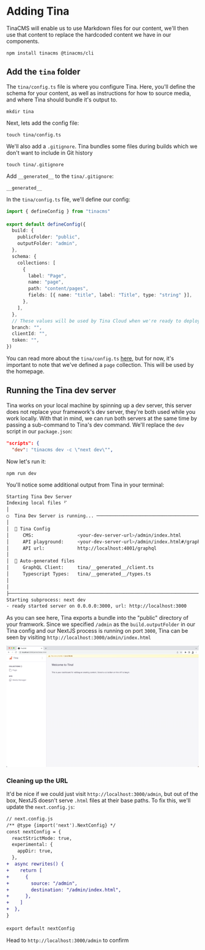 # Adding Tina

TinaCMS will enable us to use Markdown files for our content, we'll then use that content to replace the hardcoded content we have in our components.

```
npm install tinacms @tinacms/cli
```

## Add the `tina` folder

The `tina/config.ts` file is where you configure Tina. Here, you'll define the schema for your content, as well as instructions
for how to source media, and where Tina should bundle it's output to.

```
mkdir tina
```

Next, lets add the config file:

```
touch tina/config.ts
```

We'll also add a `.gitignore`. Tina bundles some files during builds which we don't want to include in Git history

```
touch tina/.gitignore
```

Add `__generated__` to the `tina/.gitignore`:

```
__generated__
```

In the `tina/config.ts` file, we'll define our config:

```ts
import { defineConfig } from "tinacms"

export default defineConfig({
  build: {
    publicFolder: "public",
    outputFolder: "admin",
  },
  schema: {
    collections: [
      {
        label: "Page",
        name: "page",
        path: "content/pages",
        fields: [{ name: "title", label: "Title", type: "string" }],
      },
    ],
  },
  // These values will be used by Tina Cloud when we're ready to deploy to our host
  branch: "",
  clientId: "",
  token: "",
})
```

You can read more about the `tina/config.ts` [here](https://tina.io/docs/reference/config/), but for now, it's important to note
that we've defined a `page` collection. This will be used by the homepage.

## Running the Tina dev server

Tina works on your local machine by spinning up a dev server, this server does not replace your framework's dev server, they're both used while you work locally. With that in mind, we can run both servers at the same time by
passing a sub-command to Tina's dev command. We'll replace the `dev` script in our `package.json`:

```json
"scripts": {
  "dev": "tinacms dev -c \"next dev\"",
```

Now let's run it:

```
npm run dev
```

You'll notice some additional output from Tina in your terminal:

```sh
Starting Tina Dev Server
Indexing local files ⠋
│
○  Tina Dev Server is running... ──────────────────────────────────────────╮
│                                                                          │
│  🦙 Tina Config                                                          │
│     CMS:                <your-dev-server-url>/admin/index.html           │
│     API playground:     <your-dev-server-url>/admin/index.html#/graphql  │
│     API url:            http://localhost:4001/graphql                    │
│                                                                          │
│  🤖 Auto-generated files                                                 │
│     GraphQL Client:     tina/__generated__/client.ts                     │
│     Typescript Types:   tina/__generated__/types.ts                      │
│                                                                          │
│                                                                          │
├──────────────────────────────────────────────────────────────────────────╯
Starting subprocess: next dev
- ready started server on 0.0.0.0:3000, url: http://localhost:3000
```

As you can see here, Tina exports a bundle into the "public" directory of your framwork. Since we specified `/admin` as the `build.outputFolder` in our Tina config and our NextJS process is running on port `3000`, Tina can be seen by visiting `http://localhost:3000/admin/index.html`

![Running the initial site](./images/step-2.png)

### Cleaning up the URL

It'd be nice if we could just visit `http://localhost:3000/admin`, but out of the box, NextJS doesn't serve `.html` files at their base paths. To fix this, we'll update the `next.config.js`:

```diff
// next.config.js
/** @type {import('next').NextConfig} */
const nextConfig = {
  reactStrictMode: true,
  experimental: {
    appDir: true,
  },
+  async rewrites() {
+    return [
+      {
+        source: "/admin",
+        destination: "/admin/index.html",
+      },
+    ]
+  },
}

export default nextConfig
```

Head to `http://localhost:3000/admin` to confirm
